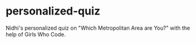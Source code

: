 # personalized-quiz
Nidhi's personalized quiz on "Which Metropolitan Area are You?" with the help of Girls Who Code.
